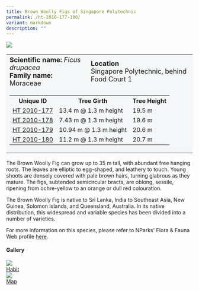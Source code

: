 ```yaml
---
title: Brown Woolly Figs of Singapore Polytechnic
permalink: /ht-2010-177-180/
variant: markdown
description: ""
---
```

<div class="isomer-image-wrapper">
<img src="/images/Heritage_trees_photos/rain_tree_ht_2005_45-habit.jpg">
</div><table style="minWidth: 100px; font-size: 18px; background: #F4F6F7">
<tbody><tr>
<td rowspan="1" colspan="1">
<strong>Scientific name:</strong> <em>Ficus drupacea</em>  
<br><strong>Family name: </strong>Moraceae
</td>
<td rowspan="1" colspan="1">
<strong>Location</strong>
<br>Singapore Polytechnic, behind Food Court 1
</td>
</tr>
<tr><td rowspan="1" colspan="3">
<table style="minWidth: 100px; font-size: 16px;">
<tbody>
<tr>
 <th>Unique ID</th>
 <th>Tree Girth</th>
 <th>Tree Height</th>
</tr>
<tr>
 <td><a href="https://www.onemap.gov.sg/?lat=1.3077100000031157&amp;lng=103.78153999999768">HT 2010-177</a></td>
 <td>13.4 m @ 1.3 m height</td>
 <td>19.5 m</td>
</tr>
<tr>
 <td><a href="https://www.onemap.gov.sg/?lat=1.3076700000005856&amp;lng=103.78159000000043">HT 2010-178</a></td>
 <td>7.43 m @ 1.3 m height</td>
 <td>19.6 m</td>
</tr>
<tr>
 <td><a href="https://www.onemap.gov.sg/?lat=1.3074399999985848&amp;lng=103.78159999999696">HT 2010-179</a></td>
 <td>10.94 m @ 1.3 m height</td>
 <td>20.6 m</td>
</tr>
<tr>
 <td><a href="https://www.onemap.gov.sg/?lat=1.3076399999973367&amp;lng=103.78185999999691">HT 2010-180</a></td>
 <td>11.2 m @ 1.3 m height</td>
 <td>20.7 m</td>
</tr></tbody>
</table>
</td></tr></tbody></table>
<p>The Brown Woolly Fig can grow up to 35 m tall, with abundant free hanging roots. The leaves are elliptic to egg-shaped, and leathery to touch. Young shoots are densely covered with pale brown hairs, turning glabrous as they mature. The figs, subtended semicircular bracts, are oblong, sessile, ripening from ochre-yellow to an orange or dull red colouration.</p>
  
<p>The Brown Woolly Fig is native to Sri Lanka, India to Southeast Asia, New Guinea, Solomon Islands, and Queensland, Australia. In its native distribution, this widespread and variable species has been divided into a number of varieties.</p> 

<p>For more information on this species, please refer to NParks' Flora &amp; Fauna Web profile <a href="https://www.nparks.gov.sg/florafaunaweb/flora/8/1/8138">here</a>.</p>

<h4><b>Gallery</b></h4>
<div class="isomer-card-grid">
<a href="/images/Heritage_trees_photos/rain_tree_ht_2005_45-habit.jpg" class="isomer-card">
<div class="isomer-card-image">
<div class="isomer-image-wrapper"><img src="/images/Heritage_trees_photos/rain_tree_ht_2005_45-habit.jpg"></div></div>
<div class="isomer-card-body"><div class="isomer-card-title">Habit</div></div></a>
	
<a href="/images/Heritage_trees_photos/rain_tree_hyet_2005_45-canopy.jpg" class="isomer-card">
<div class="isomer-card-image">
<div class="isomer-image-wrapper"><img src="/images/Heritage_trees_photos/rain_tree_ht_2005_45-canopy.jpg"></div></div>
<div class="isomer-card-body"><div class="isomer-card-title">Map</div></div></a></div>